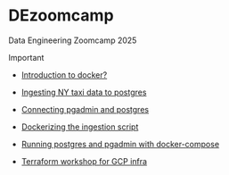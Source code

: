 # DEzoomcamp
Data Engineering Zoomcamp 2025


> [!IMPORTANT]
> 
> - [Introduction to docker?](./chapter1/README.md)
> 
> - [Ingesting NY taxi data to postgres](./chapter2/README.md)
>   
> - [Connecting pgadmin and postgres](./chapter3/README.md)
> 
> - [Dockerizing the ingestion script](./chapter4/README.md)
>
> - [Running postgres and pgadmin with docker-compose](./chapter5/README.md)
>
> - [Terraform workshop for GCP infra](./chapter6/README.md)